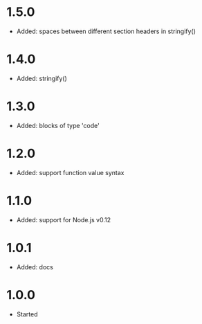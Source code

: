 # 1.5.0
* Added: spaces between different section headers in stringify()

# 1.4.0
* Added: stringify()

# 1.3.0
* Added: blocks of type 'code'

# 1.2.0
* Added: support function value syntax

# 1.1.0
* Added: support for Node.js v0.12

# 1.0.1
* Added: docs

# 1.0.0
* Started